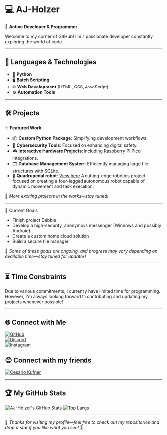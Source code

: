 # 💻 **AJ-Holzer**
🚀 **Active Developer & Programmer**

Welcome to my corner of GitHub! I’m a passionate developer constantly exploring the world of code.

---

## 🌟 Languages & Technologies
- 🐍 **Python**
- 🖥️ **Batch Scripting**
- 🌐 **Web Development** (HTML, CSS, JavaScript)
- ⚙️ **Automation Tools**

---

## 🛠️ Projects
✨ **Featured Work**
- 📦 **Custom Python Package**: Simplifying development workflows.
- 🔐 **Cybersecurity Tools**: Focused on enhancing digital safety.
- 🎮 **Interactive Hardware Projects**: Including Raspberry Pi Pico integrations.
- 🗂️ **Database Management System**: Efficiently managing large file structures with SQLite.
- 🤖 **Quadrupedal robot**: [View here](https://github.com/ckfnr/Projekt-Debbie) A cutting-edge robotics project focused on creating a four-legged autonomous robot capable of dynamic movement and task execution.

📌 _More exciting projects in the works—stay tuned!_

---

🏁 Current Goals
- Finish project Debbie
- Develop a high-security, anonymous messenger (Windows and possibly Android)
- Create a custom home cloud solution
- Build a secure file manager

📌 _Some of these goals are ongoing, and progress may vary depending on available time—stay tuned for updates!_

---

## ⏳ Time Constraints
Due to various commitments, I currently have limited time for programming. However, I'm always looking forward to contributing and updating my projects whenever possible!

---

## 🌐 Connect with Me
[![GitHub](https://img.shields.io/badge/GitHub-Follow-lightgrey?style=flat&logo=github)](https://github.com/AJ-Holzer)<br>
[![Discord](https://img.shields.io/badge/Discord-Join%20Server-5865F2?style=flat&logo=discord&logoColor=white)](https://discord.gg/qXREfeTnNm)<br>
[![Instagram](https://img.shields.io/badge/Instagram-E4405F?style=flat&logo=instagram&logoColor=white&color=%2390a030)](https://www.instagram.com/alexjakobholzer)

## 😊 Connect with my friends
[![Cesario Kufner](https://img.shields.io/badge/GitHub-Cesario%20Kufner-lightgrey?style=flat&logo=github)](https://github.com/ckfnr)

---

## 🏆 My GitHub Stats  
![AJ-Holzer's GitHub Stats](https://github-readme-stats.vercel.app/api?username=AJ-Holzer&show_icons=true&theme=radical)
![Top Langs](https://github-readme-stats.vercel.app/api/top-langs/?username=AJ-Holzer&layout=compact&theme=radical)

---

🎉 _Thanks for visiting my profile—feel free to check out my repositories and drop a star if you like what you see!_ 🚀
